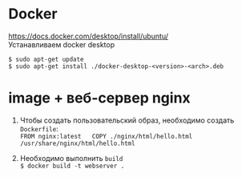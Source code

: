 # Docker
https://docs.docker.com/desktop/install/ubuntu/  
Устанавливаем docker desktop  
  
`$ sudo apt-get update`  
`$ sudo apt-get install ./docker-desktop-<version>-<arch>.deb`  
  
# image + веб-сервер nginx  
1. Чтобы создать пользовательский образ, необходимо создать `Dockerfile`:  
`FROM nginx:latest  
COPY ./nginx/html/hello.html /usr/share/nginx/html/hello.html`  
  
2. Необходимо выполнить `build`  
`$ docker build -t webserver .`  
